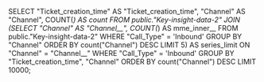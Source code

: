 SELECT "Ticket_creation_time" AS "Ticket_creation_time", "Channel" AS "Channel", COUNT(*) AS count 
FROM public."Key-insight-data-2" JOIN (SELECT "Channel" AS "Channel__", COUNT(*) AS mme_inner__ 
FROM public."Key-insight-data-2" 
WHERE "Call_Type" = 'Inbound' GROUP BY "Channel" ORDER BY count("Channel") DESC 
 LIMIT 5) AS series_limit ON "Channel" = "Channel__" 
WHERE "Call_Type" = 'Inbound' GROUP BY "Ticket_creation_time", "Channel" ORDER BY count("Channel") DESC 
 LIMIT 10000;
